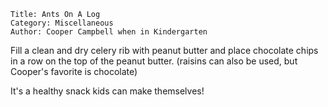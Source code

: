 ~~~ recipe-info
Title: Ants On A Log
Category: Miscellaneous
Author: Cooper Campbell when in Kindergarten
~~~

Fill a clean and dry celery rib with peanut butter and place chocolate chips in a row on the top of
the peanut butter. (raisins can also be used, but Cooper's favorite is chocolate)

It's a healthy snack kids can make themselves!
